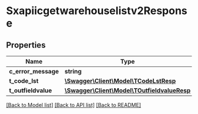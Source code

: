 # Sxapiicgetwarehouselistv2Response

## Properties
Name | Type | Description | Notes
------------ | ------------- | ------------- | -------------
**c_error_message** | **string** |  | [optional] 
**t_code_lst** | [**\Swagger\Client\Model\TCodeLstResp**](TCodeLstResp.md) |  | [optional] 
**t_outfieldvalue** | [**\Swagger\Client\Model\TOutfieldvalueResp**](TOutfieldvalueResp.md) |  | [optional] 

[[Back to Model list]](../README.md#documentation-for-models) [[Back to API list]](../README.md#documentation-for-api-endpoints) [[Back to README]](../README.md)


